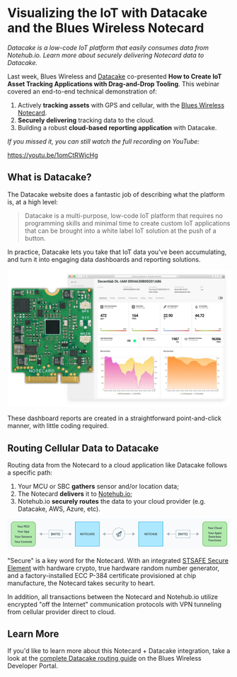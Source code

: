 # Visualizing the IoT with Datacake and the Blues Wireless Notecard

*Datacake is a low-code IoT platform that easily consumes data from Notehub.io. Learn more about securely delivering Notecard data to Datacake.*

Last week, Blues Wireless and [Datacake](https://datacake.co/low-code-iot-platform) co-presented **How to Create IoT Asset Tracking Applications with Drag-and-Drop Tooling**. This webinar covered an end-to-end technical demonstration of:

1. Actively **tracking assets** with GPS and cellular, with the [Blues Wireless Notecard](https://blues.io/products/).
2. **Securely delivering** tracking data to the cloud.
3. Building a robust **cloud-based reporting application** with Datacake.

*If you missed it, you can still watch the full recording on YouTube:*

https://youtu.be/1omCtRWjcHg

## What is Datacake?

The Datacake website does a fantastic job of describing what the platform is, at a high level:

> Datacake is a multi-purpose, low-code IoT platform that requires no programming skills and minimal time to create custom IoT applications that can be brought into a white label IoT solution at the push of a button.

In practice, Datacake lets you take that IoT data you've been accumulating, and turn it into engaging data dashboards and reporting solutions.

![blues wireless notecard and datacake](notecard-datacake.png)

These dashboard reports are created in a straightforward point-and-click manner, with little coding required.

## Routing Cellular Data to Datacake

Routing data from the Notecard to a cloud application like Datacake follows a specific path:

1. Your MCU or SBC **gathers** sensor and/or location data;
2. The Notecard **delivers** it to [Notehub.io](https://blues.io/services/);
3. Notehub.io **securely routes** the data to your cloud provider (e.g. Datacake, AWS, Azure, etc).

![notecard to notehub diagram](notecard-notehub-diagram.png)

"Secure" is a key word for the Notecard. With an integrated [STSAFE Secure Element](https://www.st.com/en/secure-mcus/stsafe-a100.html) with hardware crypto, true hardware random number generator, and a factory-installed ECC P-384 certificate provisioned at chip manufacture, the Notecard takes security to heart.

In addition, all transactions between the Notecard and Notehub.io utilize encrypted "off the Internet" communication protocols with VPN tunneling from cellular provider direct to cloud.

## Learn More

If you'd like to learn more about this Notecard + Datacake integration, take a look at the [complete Datacake routing guide](https://dev.blues.io/build/tutorials/route-tutorial/datacake/) on the Blues Wireless Developer Portal.